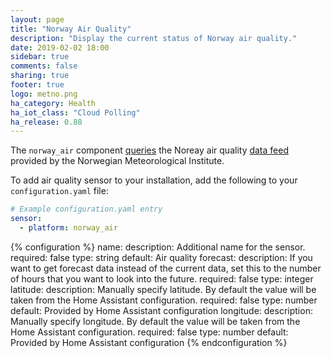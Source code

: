 ```yaml
---
layout: page
title: "Norway Air Quality"
description: "Display the current status of Norway air quality."
date: 2019-02-02 18:00
sidebar: true
comments: false
sharing: true
footer: true
logo: metno.png
ha_category: Health
ha_iot_class: "Cloud Polling"
ha_release: 0.88
---
```



The `norway_air` component [queries](https://luftkvalitet.miljostatus.no/) the Noreay air quality [data feed](https://api.met.no/weatherapi/airqualityforecast/0.1/documentation) provided by the Norwegian Meteorological Institute.

To add air quality sensor to your installation, add the following to your `configuration.yaml` file:

```yaml
# Example configuration.yaml entry
sensor:
  - platform: norway_air
```

{% configuration %}
name:
  description: Additional name for the sensor.
  required: false
  type: string
  default: Air quality
forecast:
  description: If you want to get forecast data instead of the current data, set this to the number of hours that you want to look into the future.
  required: false
  type: integer
latitude:
  description: Manually specify latitude. By default the value will be taken from the Home Assistant configuration.
  required: false
  type: number
  default: Provided by Home Assistant configuration
longitude:
  description: Manually specify longitude. By default the value will be taken from the Home Assistant configuration.
  required: false
  type: number
  default: Provided by Home Assistant configuration
{% endconfiguration %}
